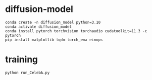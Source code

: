 # diffusion-model

```
conda create -n diffusion_model python=3.10
conda activate diffusion_model
conda install pytorch torchvision torchaudio cudatoolkit=11.3 -c pytorch
pip install matplotlib tqdm torch_ema einops
```

# training

```
python run_CelebA.py
```
